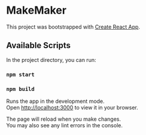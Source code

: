 # MakeMaker

This project was bootstrapped with [Create React App](https://github.com/wilsonibekason).

## Available Scripts

In the project directory, you can run:

### `npm start`

### `npm build`

Runs the app in the development mode.\
Open [http://localhost:3000](http://localhost:3000) to view it in your browser.

The page will reload when you make changes.\
You may also see any lint errors in the console.

